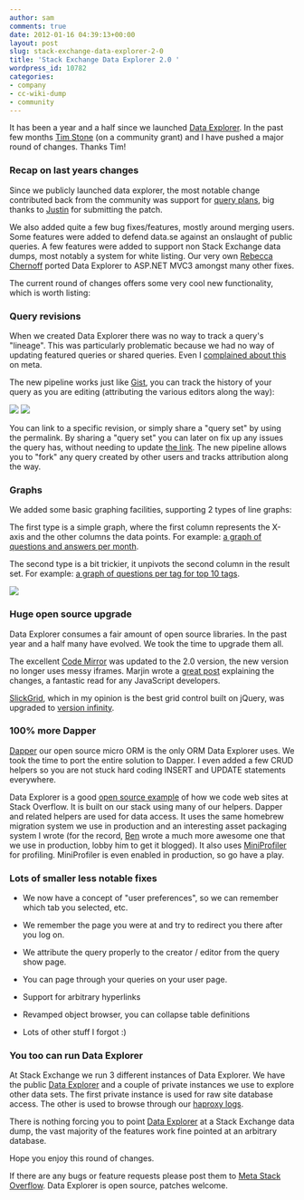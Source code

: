 ```yaml
---
author: sam
comments: true
date: 2012-01-16 04:39:13+00:00
layout: post
slug: stack-exchange-data-explorer-2-0
title: 'Stack Exchange Data Explorer 2.0 '
wordpress_id: 10782
categories:
- company
- cc-wiki-dump
- community
---
```


It has been a year and a half since we launched [Data Explorer](http://blog.stackoverflow.com/2010/06/introducing-stack-exchange-data-explorer/). In the past few months [Tim Stone](http://meta.stackoverflow.com/users/150235/tim-stone)  (on a community grant) and I have pushed a major round of changes. Thanks Tim!



### Recap on last years changes



Since we publicly launched data explorer, the most notable change contributed back from the community was support for [query plans](http://meta.stackoverflow.com/questions/78050/data-explorer-merge-request-execution-plans), big thanks to [Justin](http://meta.stackoverflow.com/users/136084/justin) for submitting the patch.

We also added quite a few bug fixes/features, mostly around merging users. Some features were added to defend data.se against an onslaught of public queries. A few features were added to support non Stack Exchange data dumps, most notably a system for white listing. Our very own [Rebecca Chernoff](http://blog.stackoverflow.com/2011/01/welcome-valued-associate-rebecca-chernoff/) ported Data Explorer to ASP.NET MVC3 amongst many other fixes.

The current round of changes offers some very cool new functionality, which is worth listing:



### Query revisions



When we created Data Explorer there was no way to track a query's "lineage". This was particularly problematic because we had no way of updating featured queries or shared queries. Even I [complained about this](http://meta.stackoverflow.com/questions/108623/saving-and-editing-queries-on-data-explorer-is-giving-me-a-headache) on meta.

The new pipeline works just like [Gist](https://gist.github.com/), you can track the history of your query as you are editing (attributing the various editors along the way):



[![](http://blog.stackoverflow.com/wp-content/uploads/fork11.png)](http://data.stackexchange.com/stackoverflow/query/6772/stackoverflow-rank-and-percentile)
![](http://blog.stackoverflow.com/wp-content/uploads/fork2.png)



You can link to a specific revision, or simply share a "query set" by using the permalink. By sharing a "query set" you can later on fix up any issues the query has, without needing to update [the link](http://data.stackexchange.com/stackoverflow/query/6772/stackoverflow-rank-and-percentile). The new pipeline allows you to "fork" any query created by other users and tracks attribution along the way.



### Graphs



We added some basic graphing facilities, supporting 2 types of line graphs:

The first type is a simple graph, where the first column represents the X-axis and the other columns the data points. For example: [a graph of questions and answers per month](http://data.stackexchange.com/stackoverflow/query/59302/questions-and-answers-per-month).

The second type is a bit trickier, it unpivots the second column in the result set. For example: [a graph of questions per tag for top 10 tags](http://data.stackexchange.com/stackoverflow/query/59301/questions-per-month-top-10-tags-compared).

![](http://blog.stackoverflow.com/wp-content/uploads/graph-300x168.png)



### Huge open source upgrade



Data Explorer consumes a fair amount of open source libraries. In the past year and a half many have evolved. We took the time to upgrade them all.

The excellent [Code Mirror](http://codemirror.net/) was updated to the 2.0 version, the new version no longer uses messy iframes. Marjin wrote a [great post](http://codemirror.net/doc/internals.html) explaining the changes, a fantastic read for any JavaScript developers.

[SlickGrid](https://github.com/mleibman/SlickGrid), which in my opinion is the best grid control built on jQuery, was upgraded to [version infinity](http://www.codinghorror.com/blog/2011/05/the-infinite-version.html).



### 100% more Dapper



[Dapper](http://code.google.com/p/dapper-dot-net/) our open source micro ORM is the only ORM Data Explorer uses. We took the time to port the entire solution to Dapper. I even added a few CRUD helpers so you are not stuck hard coding INSERT and UPDATE statements everywhere.

Data Explorer is a good [open source example](http://code.google.com/p/stack-exchange-data-explorer/) of how we code web sites at Stack Overflow. It is built on our stack using many of our helpers. Dapper and related helpers are used for data access. It uses the same homebrew migration system we use in production and an interesting asset packaging system I wrote (for the record, [Ben](https://twitter.com/#!/balpha) wrote a much more awesome one that we use in production, lobby him to get it blogged). It also uses [MiniProfiler](http://code.google.com/p/mvc-mini-profiler/) for profiling. MiniProfiler is even enabled in production, so go have a play.



### Lots of smaller less notable fixes







  * We now have a concept of "user preferences", so we can remember which tab you selected, etc. 


  * We remember the page you were at and try to redirect you there after you log on. 


  * We attribute the query properly to the creator / editor from the query show page. 


  * You can page through your queries on your user page. 


  * Support for arbitrary hyperlinks


  * Revamped object browser, you can collapse table definitions


  * Lots of other stuff I forgot :) 





### You too can run Data Explorer



At Stack Exchange we run 3 different instances of Data Explorer. We have the public [Data Explorer](http://data.stackexchange.com) and a couple of private instances we use to explore other data sets. The first private instance is used for raw site database access. The other is used to browse through our [haproxy logs](http://haproxy.1wt.eu/).

There is nothing forcing you to point [Data Explorer](http://code.google.com/p/stack-exchange-data-explorer/) at a Stack Exchange data dump, the vast majority of the features work fine pointed at an arbitrary database.

Hope you enjoy this round of changes.

If there are any bugs or feature requests please post them to [Meta Stack Overflow](http://meta.stackoverflow.com). Data Explorer is open source, patches welcome.

